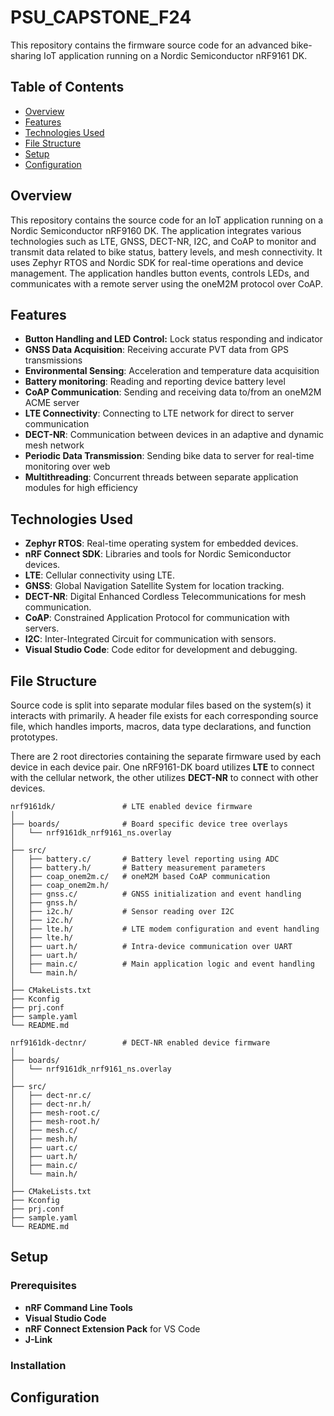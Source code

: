 # PSU_CAPSTONE_F24

This repository contains the firmware source code for an advanced bike-sharing IoT application running on a Nordic Semiconductor nRF9161 DK.

## Table of Contents

- [Overview](#overview)
- [Features](#features)
- [Technologies Used](#technologies-used)
- [File Structure](#file-structure)
- [Setup](#setup)
- [Configuration](#configuration)

## Overview

This repository contains the source code for an IoT application running on a Nordic Semiconductor nRF9160 DK. The application integrates various technologies such as LTE, GNSS, DECT-NR, I2C, and CoAP to monitor and transmit data related to bike status, battery levels, and mesh connectivity. It uses Zephyr RTOS and Nordic SDK for real-time operations and device management. The application handles button events, controls LEDs, and communicates with a remote server using the oneM2M protocol over CoAP.

## Features

- **Button Handling and LED Control:** Lock status responding and indicator
- **GNSS Data Acquisition**: Receiving accurate PVT data from GPS transmissions
- **Environmental Sensing**: Acceleration and temperature data acquisition
- **Battery monitoring**: Reading and reporting device battery level
- **CoAP Communication**: Sending and receiving data to/from an oneM2M ACME server
- **LTE Connectivity**: Connecting to LTE network for direct to server communication
- **DECT-NR**: Communication between devices in an adaptive and dynamic mesh network
- **Periodic Data Transmission**: Sending bike data to server for real-time monitoring over web
- **Multithreading**: Concurrent threads between separate application modules for high efficiency

## Technologies Used

- **Zephyr RTOS**: Real-time operating system for embedded devices.
- **nRF Connect SDK**: Libraries and tools for Nordic Semiconductor devices.
- **LTE**: Cellular connectivity using LTE.
- **GNSS**: Global Navigation Satellite System for location tracking.
- **DECT-NR**: Digital Enhanced Cordless Telecommunications for mesh communication.
- **CoAP**: Constrained Application Protocol for communication with servers.
- **I2C**: Inter-Integrated Circuit for communication with sensors.
- **Visual Studio Code**: Code editor for development and debugging.

## File Structure

Source code is split into separate modular files based on the system(s) it interacts with primarily. A header file exists for each corresponding source file, which handles imports, macros, data type declarations, and function prototypes.

There are 2 root directories containing the separate firmware used by each device in each device pair. One nRF9161-DK board utilizes **LTE** to connect with the cellular network, the other utilizes **DECT-NR** to connect with other devices.

```
nrf9161dk/               # LTE enabled device firmware
│
├── boards/              # Board specific device tree overlays
│   └── nrf9161dk_nrf9161_ns.overlay
│
├── src/
│   ├── battery.c/       # Battery level reporting using ADC
│   ├── battery.h/       # Battery measurement parameters
│   ├── coap_onem2m.c/   # oneM2M based CoAP communication
│   ├── coap_onem2m.h/
│   ├── gnss.c/          # GNSS initialization and event handling
│   ├── gnss.h/
│   ├── i2c.h/           # Sensor reading over I2C
│   ├── i2c.h/
│   ├── lte.h/           # LTE modem configuration and event handling
│   ├── lte.h/
│   ├── uart.h/          # Intra-device communication over UART
│   ├── uart.h/
│   ├── main.c/          # Main application logic and event handling
│   └── main.h/
│
├── CMakeLists.txt
├── Kconfig
├── prj.conf
├── sample.yaml
└── README.md

nrf9161dk-dectnr/        # DECT-NR enabled device firmware
│
├── boards/
│   └── nrf9161dk_nrf9161_ns.overlay
│
├── src/
│   ├── dect-nr.c/
│   ├── dect-nr.h/
│   ├── mesh-root.c/
│   ├── mesh-root.h/
│   ├── mesh.c/
│   ├── mesh.h/
│   ├── uart.c/
│   ├── uart.h/
│   ├── main.c/
│   └── main.h/
│
├── CMakeLists.txt
├── Kconfig
├── prj.conf
├── sample.yaml
└── README.md
```

## Setup

### Prerequisites

- **nRF Command Line Tools**
- **Visual Studio Code**
- **nRF Connect Extension Pack** for VS Code
- **J-Link**

### Installation


## Configuration



